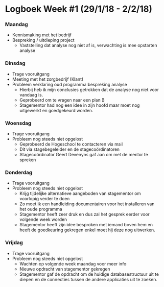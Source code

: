 # Logboek Week #1 (29/1/18 - 2/2/18)
### Maandag
* Kennismaking met het bedrijf
* Bespreking / uitdieping project
  * Vaststelling dat analyse nog niet af is, verwachting is mee opstarten analyse

### Dinsdag
* Trage vooruitgang
* Meeting met het zorgbedrijf (Klant)
* Probleem verklaring oud programma bespreking analyse
  * Hierbij heb ik mijn conclusies getrokken dat de analyse nog niet voor vandaag is.
  * Geprobeerd om te vragen naar een plan B
  * Stagementor had nog een idee in zijn hoofd maar moet nog uitgewerkt en goedgekeurd worden.

### Woensdag
* Trage vooruitgang
* Probleem nog steeds niet opgelost
  * Geprobeerd de Hogeschool te contacteren via mail
  * Dit via stagebegeleider en de stagecoördinatoren 
  * Stagecoördinator Geert Devenyns gaf aan om met de mentor te spreken
  
### Donderdag
* Trage vooruitgang
* Probleem nog steeds niet opgelost
  * Krijg tijdelijke alternatieve aangeboden van stagementor om voorlopig verder te doen
  * Zo moet ik een handleiding documentairen voor het installeren van het oude programma
  * Stagementor heeft zeer druk en dus zal het gesprek eerder voor volgende week worden
  * Stagementor heeft zijn idee besproken met iemand boven hem en heeft de goedkeuring gekregen enkel moet hij deze nog uitwerken.
  
### Vrijdag
* Trage vooruitgang
* Probleem nog steeds niet opgelost
  * Wachten op volgende week maandag voor meer info
  * Nieuwe opdracht van stagementor gekregen
  * Stagementor gaf de opdracht om de huidige databasestructuur uit te diepen en de connecties tussen de andere applicaties uit te zoeken.
